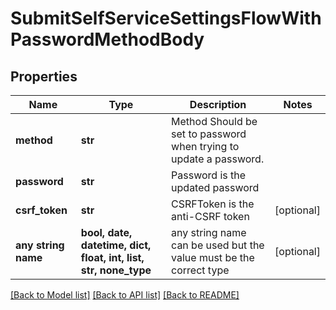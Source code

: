 # SubmitSelfServiceSettingsFlowWithPasswordMethodBody


## Properties
Name | Type | Description | Notes
------------ | ------------- | ------------- | -------------
**method** | **str** | Method  Should be set to password when trying to update a password. | 
**password** | **str** | Password is the updated password | 
**csrf_token** | **str** | CSRFToken is the anti-CSRF token | [optional] 
**any string name** | **bool, date, datetime, dict, float, int, list, str, none_type** | any string name can be used but the value must be the correct type | [optional]

[[Back to Model list]](../README.md#documentation-for-models) [[Back to API list]](../README.md#documentation-for-api-endpoints) [[Back to README]](../README.md)


